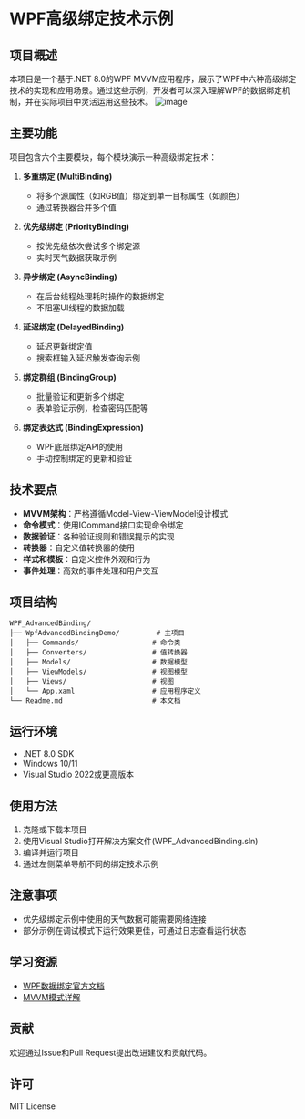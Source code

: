 # WPF高级绑定技术示例

## 项目概述

本项目是一个基于.NET 8.0的WPF MVVM应用程序，展示了WPF中六种高级绑定技术的实现和应用场景。通过这些示例，开发者可以深入理解WPF的数据绑定机制，并在实际项目中灵活运用这些技术。
![image](https://github.com/user-attachments/assets/12db871f-c0b8-4c04-82ff-cf38a4270bff)

## 主要功能

项目包含六个主要模块，每个模块演示一种高级绑定技术：

1. **多重绑定 (MultiBinding)**
   - 将多个源属性（如RGB值）绑定到单一目标属性（如颜色）
   - 通过转换器合并多个值

2. **优先级绑定 (PriorityBinding)**
   - 按优先级依次尝试多个绑定源
   - 实时天气数据获取示例

3. **异步绑定 (AsyncBinding)**
   - 在后台线程处理耗时操作的数据绑定
   - 不阻塞UI线程的数据加载

4. **延迟绑定 (DelayedBinding)**
   - 延迟更新绑定值
   - 搜索框输入延迟触发查询示例

5. **绑定群组 (BindingGroup)**
   - 批量验证和更新多个绑定
   - 表单验证示例，检查密码匹配等

6. **绑定表达式 (BindingExpression)**
   - WPF底层绑定API的使用
   - 手动控制绑定的更新和验证

## 技术要点

- **MVVM架构**：严格遵循Model-View-ViewModel设计模式
- **命令模式**：使用ICommand接口实现命令绑定
- **数据验证**：各种验证规则和错误提示的实现
- **转换器**：自定义值转换器的使用
- **样式和模板**：自定义控件外观和行为
- **事件处理**：高效的事件处理和用户交互

## 项目结构

```
WPF_AdvancedBinding/
├── WpfAdvancedBindingDemo/         # 主项目
│   ├── Commands/                  # 命令类
│   ├── Converters/                # 值转换器
│   ├── Models/                    # 数据模型
│   ├── ViewModels/                # 视图模型
│   ├── Views/                     # 视图
│   └── App.xaml                   # 应用程序定义
└── Readme.md                      # 本文档
```

## 运行环境

- .NET 8.0 SDK
- Windows 10/11
- Visual Studio 2022或更高版本

## 使用方法

1. 克隆或下载本项目
2. 使用Visual Studio打开解决方案文件(WPF_AdvancedBinding.sln)
3. 编译并运行项目
4. 通过左侧菜单导航不同的绑定技术示例

## 注意事项

- 优先级绑定示例中使用的天气数据可能需要网络连接
- 部分示例在调试模式下运行效果更佳，可通过日志查看运行状态

## 学习资源

- [WPF数据绑定官方文档](https://docs.microsoft.com/zh-cn/dotnet/desktop/wpf/data/data-binding-overview)
- [MVVM模式详解](https://docs.microsoft.com/zh-cn/archive/msdn-magazine/2009/february/patterns-wpf-apps-with-the-model-view-viewmodel-design-pattern)

## 贡献

欢迎通过Issue和Pull Request提出改进建议和贡献代码。

## 许可

MIT License 
